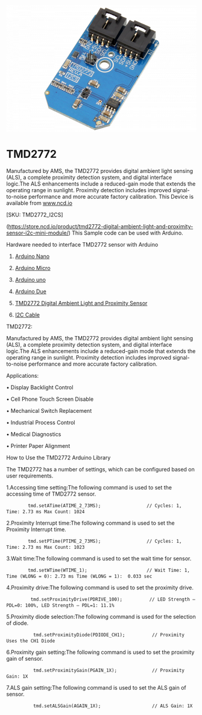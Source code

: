 [![TMD2772](TMD2772_I2C.png)](https://store.ncd.io/product/tmd2772-digital-ambient-light-and-proximity-sensor-i2c-mini-module/)

# TMD2772

Manufactured by AMS, the TMD2772 provides digital ambient light sensing (ALS), a complete proximity detection system, and digital interface logic.The ALS enhancements include a reduced-gain mode that extends the operating range in sunlight. Proximity detection includes improved signal-to-noise performance and more accurate factory calibration.
This Device is available from www.ncd.io 

[SKU: TMD2772_I2CS]

(https://store.ncd.io/product/tmd2772-digital-ambient-light-and-proximity-sensor-i2c-mini-module/)
This Sample code can be used with Arduino.

Hardware needed to interface TMD2772 sensor with Arduino

1. <a href="https://store.ncd.io/product/i2c-shield-for-arduino-nano/">Arduino Nano</a>

2. <a href="https://store.ncd.io/product/i2c-shield-for-arduino-micro-with-i2c-expansion-port/">Arduino Micro</a>

3. <a href="https://store.ncd.io/product/i2c-shield-for-arduino-uno/">Arduino uno</a>

4. <a href="https://store.ncd.io/product/dual-i2c-shield-for-arduino-due-with-modular-communications-interface/">Arduino Due</a>

5. <a href="https://store.ncd.io/product/tmd2772-digital-ambient-light-and-proximity-sensor-i2c-mini-module/">TMD2772 Digital Ambient Light and Proximity Sensor</a>

6. <a href="https://store.ncd.io/product/i%C2%B2c-cable/">I2C Cable</a>

TMD2772:

Manufactured by AMS, the TMD2772 provides digital ambient light sensing (ALS), a complete proximity detection system, and digital interface logic.The ALS enhancements include a reduced-gain mode that extends the operating range in sunlight. Proximity detection includes improved signal-to-noise performance and more accurate factory calibration.

Applications:

• Display Backlight Control

• Cell Phone Touch Screen Disable

• Mechanical Switch Replacement

• Industrial Process Control

• Medical Diagnostics

• Printer Paper Alignment

How to Use the TMD2772 Arduino Library

The TMD2772 has a number of settings, which can be configured based on user requirements.
          
1.Accessing time setting:The following command is used to set the accessing time of TMD2772 sensor.

            tmd.setATime(ATIME_2_73MS);                 // Cycles: 1, Time: 2.73 ms Max Count: 1024
         
 2.Proximity Interrupt time:The following command is used to set the Proximity Interrupt time.
 
            tmd.setPTime(PTIME_2_73MS);                 // Cycles: 1, Time: 2.73 ms Max Count: 1023
            
3.Wait time:The following command is used to set the wait time for sensor.

            tmd.setWTime(WTIME_1);                      // Wait Time: 1, Time (WLONG = 0): 2.73 ms Time (WLONG = 1):  0.033 sec
           
4.Proximity drive:The following command is used to set the proximity drive.

             tmd.setProximityDrive(PDRIVE_100);          // LED Strength – PDL=0: 100%, LED Strength – PDL=1: 11.1%
           
5.Proximity diode selection:The following command is used for the selection of diode.             
           
              tmd.setProximityDiode(PDIODE_CH1);          // Proximity Uses the CH1 Diode
              
6.Proximity gain setting:The following command is used to set the proximity gain of sensor.            
              
              tmd.setProximityGain(PGAIN_1X);             // Proximity Gain: 1X
              
7.ALS gain setting:The following command is used to set the ALS gain of sensor.              
              
              tmd.setALSGain(AGAIN_1X);                   // ALS Gain: 1X
             
